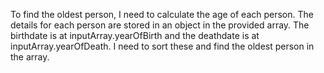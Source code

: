 To find the oldest person, I need to calculate the age of each person. The details for each person are stored in an object in the provided array. The birthdate is at inputArray.yearOfBirth and the deathdate is at inputArray.yearOfDeath. I need to sort these and find the oldest person in the array.